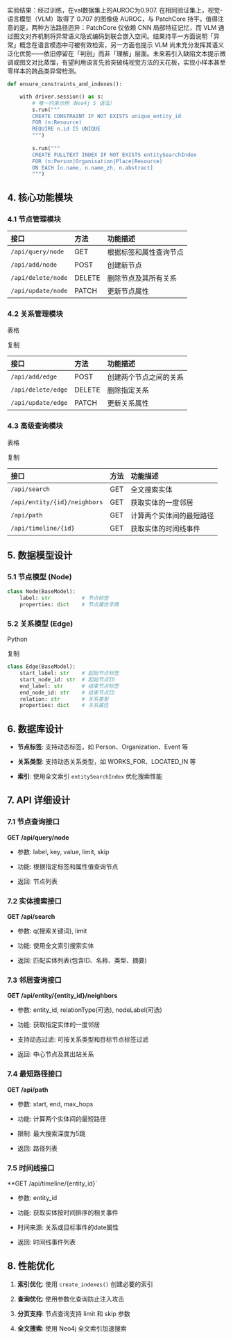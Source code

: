 实验结果：经过训练，在val数据集上的AUROC为0.907.
在相同验证集上，视觉-语言模型（VLM）取得了 0.707 的图像级 AUROC，与 PatchCore 持平。值得注意的是，两种方法路径迥异：PatchCore 仅依赖 CNN 局部特征记忆，而 VLM 通过图文对齐机制将异常语义隐式编码到联合嵌入空间。结果持平一方面说明「异常」概念在语言模态中可被有效检索，另一方面也提示 VLM 尚未充分发挥其语义泛化优势——依旧停留在「判别」而非「理解」层面。未来若引入缺陷文本提示微调或图文对比蒸馏，有望利用语言先验突破纯视觉方法的天花板，实现小样本甚至零样本的跨品类异常检测。
```python
def ensure_constraints_and_indexes():

    with driver.session() as s:
        # 唯一约束示例（Neo4j 5 语法）
        s.run("""
        CREATE CONSTRAINT IF NOT EXISTS unique_entity_id
        FOR (n:Resource)
        REQUIRE n.id IS UNIQUE
        """)
        
        s.run("""
        CREATE FULLTEXT INDEX IF NOT EXISTS entitySearchIndex
        FOR (n:Person|Organisation|Place|Resource)
        ON EACH [n.name, n.name_zh, n.abstract]
        """)
```
## 4. 核心功能模块

### 4.1 节点管理模块


|接口|方法|功能描述|
|:--|:--|:--|
|`/api/query/node`|GET|根据标签和属性查询节点|
|`/api/add/node`|POST|创建新节点|
|`/api/delete/node`|DELETE|删除节点及其所有关系|
|`/api/update/node`|PATCH|更新节点属性|

### 4.2 关系管理模块

表格

复制

|接口|方法|功能描述|
|:--|:--|:--|
|`/api/add/edge`|POST|创建两个节点之间的关系|
|`/api/delete/edge`|DELETE|删除指定关系|
|`/api/update/edge`|PATCH|更新关系属性|

### 4.3 高级查询模块

表格

复制

|接口|方法|功能描述|
|:--|:--|:--|
|`/api/search`|GET|全文搜索实体|
|`/api/entity/{id}/neighbors`|GET|获取实体的一度邻居|
|`/api/path`|GET|计算两个实体间的最短路径|
|`/api/timeline/{id}`|GET|获取实体的时间线事件|

## 5. 数据模型设计

### 5.1 节点模型 (Node)


```python
class Node(BaseModel):
    label: str          # 节点标签
    properties: dict    # 节点属性字典
```

### 5.2 关系模型 (Edge)

Python

复制

```python
class Edge(BaseModel):
    start_label: str    # 起始节点标签
    start_node_id: str  # 起始节点ID
    end_label: str      # 结束节点标签
    end_node_id: str    # 结束节点ID
    relation: str       # 关系类型
    properties: dict    # 关系属性
```

## 6. 数据库设计

- **节点标签**: 支持动态标签，如 Person、Organization、Event 等
    
- **关系类型**: 支持动态关系类型，如 WORKS_FOR、LOCATED_IN 等
    
- **索引**: 使用全文索引 `entitySearchIndex` 优化搜索性能
    

## 7. API 详细设计

### 7.1 节点查询接口

**GET /api/query/node**

- 参数: label, key, value, limit, skip
    
- 功能: 根据指定标签和属性值查询节点
    
- 返回: 节点列表
    

### 7.2 实体搜索接口

**GET /api/search**

- 参数: q(搜索关键词), limit
    
- 功能: 使用全文索引搜索实体
    
- 返回: 匹配实体列表(包含ID、名称、类型、摘要)
    

### 7.3 邻居查询接口

**GET /api/entity/{entity_id}/neighbors**

- 参数: entity_id, relationType(可选), nodeLabel(可选)
    
- 功能: 获取指定实体的一度邻居
    
- 支持动态过滤: 可按关系类型和目标节点标签过滤
    
- 返回: 中心节点及其出站关系
    

### 7.4 最短路径接口

**GET /api/path**

- 参数: start, end, max_hops
    
- 功能: 计算两个实体间的最短路径
    
- 限制: 最大搜索深度为5跳
    
- 返回: 路径列表
    

### 7.5 时间线接口

**GET /api/timeline/{entity_id}`

- 参数: entity_id
    
- 功能: 获取实体按时间排序的相关事件
    
- 时间来源: 关系或目标事件的date属性
    
- 返回: 时间线事件列表
    

## 8. 性能优化

1. **索引优化**: 使用 `create_indexes()` 创建必要的索引
    
2. **查询优化**: 使用参数化查询防止注入攻击
    
3. **分页支持**: 节点查询支持 limit 和 skip 参数
    
4. **全文搜索**: 使用 Neo4j 全文索引加速搜索